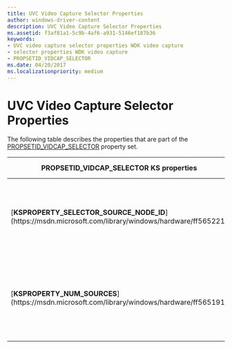 ```yaml
---
title: UVC Video Capture Selector Properties
author: windows-driver-content
description: UVC Video Capture Selector Properties
ms.assetid: f3af81a1-5c9b-4af6-a931-5146ef187b36
keywords:
- UVC video capture selector properties WDK video capture
- selector properties WDK video capture
- PROPSETID_VIDCAP_SELECTOR
ms.date: 04/20/2017
ms.localizationpriority: medium
---
```


# UVC Video Capture Selector Properties


The following table describes the properties that are part of the [PROPSETID\_VIDCAP\_SELECTOR](https://msdn.microsoft.com/library/windows/hardware/ff567810) property set.

<table>
<colgroup>
<col width="50%" />
<col width="50%" />
</colgroup>
<thead>
<tr class="header">
<th>PROPSETID_VIDCAP_SELECTOR KS properties</th>
<th>Property description</th>
</tr>
</thead>
<tbody>
<tr class="odd">
<td><p>[<strong>KSPROPERTY_SELECTOR_SOURCE_NODE_ID</strong>](https://msdn.microsoft.com/library/windows/hardware/ff565221)</p></td>
<td><p>Specifies the source pin identifier for a particular node.</p></td>
</tr>
<tr class="even">
<td><p>[<strong>KSPROPERTY_NUM_SOURCES</strong>](https://msdn.microsoft.com/library/windows/hardware/ff565191)</p></td>
<td><p>Specifies the number of source pins present on the selector unit.</p></td>
</tr>
</tbody>
</table>

 

 

 




